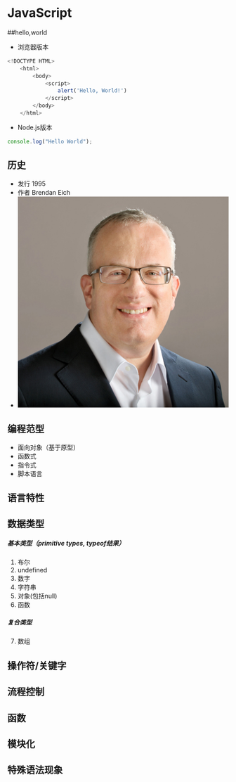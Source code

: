 # JavaScript

##hello,world
* 浏览器版本

```javascript
<!DOCTYPE HTML>
	<html>
		<body>
			<script>
				alert('Hello, World!')
			</script>
		</body>
	</html>
```

* Node.js版本

```javascript
console.log("Hello World");
```
## 历史
* 发行 1995
* 作者 Brendan Eich
* ![](https://github.com/mingchaoyan/MyUsedLanguages/blob/master/pic/Brendan_Eich-JavaScript-1995.jpg)

## 编程范型

* 面向对象（基于原型）
* 函数式
* 指令式
* 脚本语言

## 语言特性

## 数据类型
##### 基本类型（primitive types, typeof结果）

1. 布尔
2. undefined
3. 数字
4. 字符串
5. 对象(包括null)
6. 函数

##### 复合类型
7. 数组

## 操作符/关键字

## 流程控制

## 函数

## 模块化

## 特殊语法现象